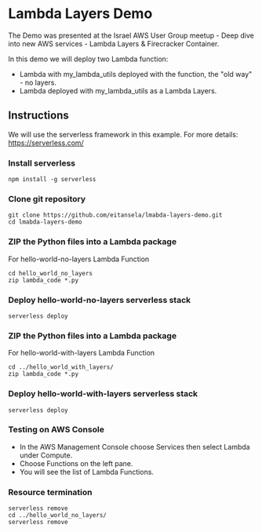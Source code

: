 # Lambda Layers Demo
The Demo was presented at the Israel AWS User Group meetup - Deep dive into new AWS services - Lambda Layers & Firecracker Container.

In this demo we will deploy two Lambda function:
- Lambda with my_lambda_utils deployed with the function, the "old way" - no layers.
- Lambda deployed with my_lambda_utils as a Lambda Layers. 

## Instructions

We will use the serverless framework in this example.
For more details: https://serverless.com/

### Install serverless
```
npm install -g serverless
```

### Clone git repository
```
git clone https://github.com/eitansela/lmabda-layers-demo.git
cd lmabda-layers-demo
```

### ZIP the Python files into a Lambda package
For hello-world-no-layers Lambda Function
```
cd hello_world_no_layers
zip lambda_code *.py
```

### Deploy hello-world-no-layers serverless stack
```
serverless deploy
```


### ZIP the Python files into a Lambda package
For hello-world-with-layers Lambda Function
```
cd ../hello_world_with_layers/
zip lambda_code *.py
```

### Deploy hello-world-with-layers serverless stack
```
serverless deploy
```

### Testing on AWS Console
- In the AWS Management Console choose Services then select Lambda under Compute.
- Choose Functions on the left pane.
- You will see the list of Lambda Functions.

### Resource termination
```
serverless remove
cd ../hello_world_no_layers/
serverless remove
```
